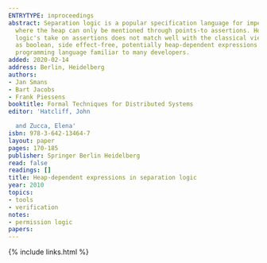 ```yaml
---
ENTRYTYPE: inproceedings
abstract: Separation logic is a popular specification language for imperative programs
  where the heap can only be mentioned through points-to assertions. However, separation
  logic's take on assertions does not match well with the classical view of assertions
  as boolean, side effect-free, potentially heap-dependent expressions from the host
  programming language familiar to many developers.
added: 2020-02-14
address: Berlin, Heidelberg
authors:
- Jan Smans
- Bart Jacobs
- Frank Piessens
booktitle: Formal Techniques for Distributed Systems
editor: 'Hatcliff, John

  and Zucca, Elena'
isbn: 978-3-642-13464-7
layout: paper
pages: 170-185
publisher: Springer Berlin Heidelberg
read: false
readings: []
title: Heap-dependent expressions in separation logic
year: 2010
topics:
- tools
- verification
notes:
- permission logic
papers:
---
```


{% include links.html %}
